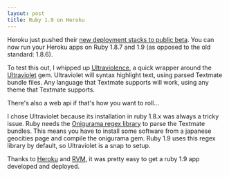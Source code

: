 ```yaml
--- 
layout: post
title: Ruby 1.9 on Heroku
---
```

Heroku just pushed their [new deployment stacks to public beta](http://blog.heroku.com/archives/2010/3/5/public_beta_deployment_stacks/).  You can now run your Heroku apps on Ruby 1.8.7 and 1.9 (as opposed to the old standard: 1.8.6).  

To test this out, I whipped up [Ultraviolence](http://ultraviolence.heroku.com/), a quick wrapper around the [Ultraviolet](http://ultraviolet.rubyforge.org/) gem.  Ultraviolet will syntax highlight text, using parsed Textmate bundle files.  Any language that Textmate supports will work, using any theme that Textmate supports.

There's also a web api if that's how you want to roll...

I chose Ultraviolet because its installation in ruby 1.8.x was always a tricky issue.  Ruby needs the [Onigurama regex library](http://www.geocities.jp/kosako3/oniguruma/) to parse the Textmate bundles.  This means you have to install some software from a japanese geocities page and compile the onigurama gem.  Ruby 1.9 uses this regex library by default, so Ultraviolet is a snap to setup.  

Thanks to [Heroku](http://heroku.com) and [RVM](http://rvm.beginrescueend.com/), it was pretty easy to get a ruby 1.9 app developed and deployed.
